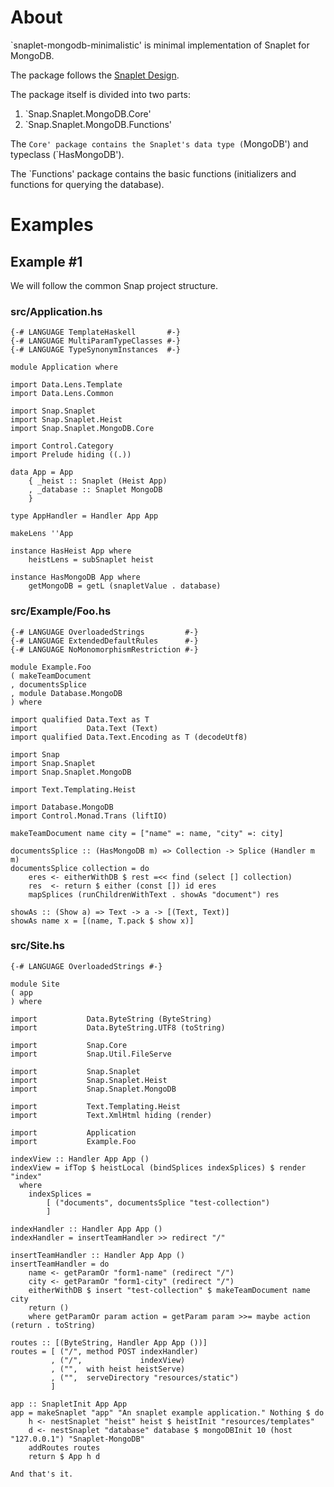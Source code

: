 # About

`snaplet-mongodb-minimalistic' is minimal implementation of Snaplet for MongoDB.

The package follows the [Snaplet Design](http://snapframework.com/docs/tutorials/snaplets-design).

The package itself is divided into two parts:

  1. `Snap.Snaplet.MongoDB.Core'
  2. `Snap.Snaplet.MongoDB.Functions'

The `Core' package contains the Snaplet's data type (`MongoDB') and typeclass (`HasMongoDB').

The `Functions' package contains the basic functions (initializers and functions for querying the database).

# Examples

## Example #1

We will follow the common Snap project structure.

### src/Application.hs

    {-# LANGUAGE TemplateHaskell       #-}
    {-# LANGUAGE MultiParamTypeClasses #-}
    {-# LANGUAGE TypeSynonymInstances  #-}

    module Application where

    import Data.Lens.Template
    import Data.Lens.Common

    import Snap.Snaplet
    import Snap.Snaplet.Heist
    import Snap.Snaplet.MongoDB.Core

    import Control.Category
    import Prelude hiding ((.))

    data App = App
        { _heist :: Snaplet (Heist App)
        , _database :: Snaplet MongoDB
        }

    type AppHandler = Handler App App

    makeLens ''App

    instance HasHeist App where
        heistLens = subSnaplet heist

    instance HasMongoDB App where
        getMongoDB = getL (snapletValue . database)

### src/Example/Foo.hs

    {-# LANGUAGE OverloadedStrings         #-}
    {-# LANGUAGE ExtendedDefaultRules      #-}
    {-# LANGUAGE NoMonomorphismRestriction #-}

    module Example.Foo
    ( makeTeamDocument
    , documentsSplice
    , module Database.MongoDB
    ) where

    import qualified Data.Text as T
    import           Data.Text (Text)
    import qualified Data.Text.Encoding as T (decodeUtf8)

    import Snap
    import Snap.Snaplet
    import Snap.Snaplet.MongoDB

    import Text.Templating.Heist

    import Database.MongoDB
    import Control.Monad.Trans (liftIO)

    makeTeamDocument name city = ["name" =: name, "city" =: city]

    documentsSplice :: (HasMongoDB m) => Collection -> Splice (Handler m m)
    documentsSplice collection = do
        eres <- eitherWithDB $ rest =<< find (select [] collection)
        res  <- return $ either (const []) id eres
        mapSplices (runChildrenWithText . showAs "document") res

    showAs :: (Show a) => Text -> a -> [(Text, Text)]
    showAs name x = [(name, T.pack $ show x)]

### src/Site.hs

    {-# LANGUAGE OverloadedStrings #-}

    module Site
    ( app
    ) where

    import           Data.ByteString (ByteString)
    import           Data.ByteString.UTF8 (toString)

    import           Snap.Core
    import           Snap.Util.FileServe

    import           Snap.Snaplet
    import           Snap.Snaplet.Heist
    import           Snap.Snaplet.MongoDB

    import           Text.Templating.Heist
    import           Text.XmlHtml hiding (render)

    import           Application
    import           Example.Foo

    indexView :: Handler App App ()
    indexView = ifTop $ heistLocal (bindSplices indexSplices) $ render "index"
      where
        indexSplices =
            [ ("documents", documentsSplice "test-collection")
            ]

    indexHandler :: Handler App App ()
    indexHandler = insertTeamHandler >> redirect "/"

    insertTeamHandler :: Handler App App ()
    insertTeamHandler = do
        name <- getParamOr "form1-name" (redirect "/")
        city <- getParamOr "form1-city" (redirect "/")
        eitherWithDB $ insert "test-collection" $ makeTeamDocument name city
        return ()
        where getParamOr param action = getParam param >>= maybe action (return . toString)

    routes :: [(ByteString, Handler App App ())]
    routes = [ ("/", method POST indexHandler)
             , ("/",             indexView)
             , ("",  with heist heistServe)
             , ("",  serveDirectory "resources/static")
             ]

    app :: SnapletInit App App
    app = makeSnaplet "app" "An snaplet example application." Nothing $ do
        h <- nestSnaplet "heist" heist $ heistInit "resources/templates"
        d <- nestSnaplet "database" database $ mongoDBInit 10 (host "127.0.0.1") "Snaplet-MongoDB"
        addRoutes routes
        return $ App h d

    And that's it.

